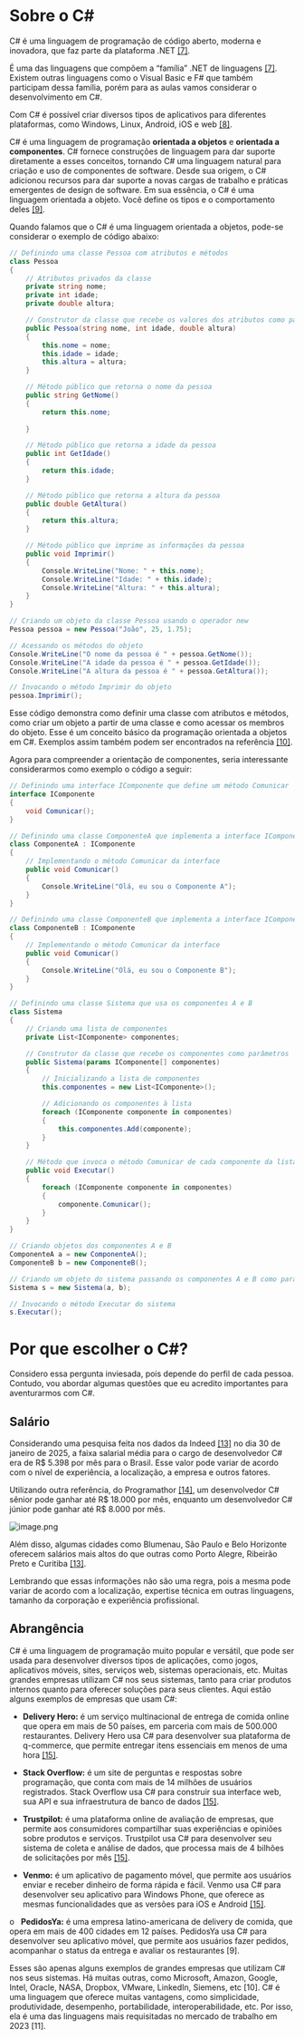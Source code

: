 # Sobre o C#

C# é uma linguagem de programação de código aberto, moderna e inovadora, que faz parte da plataforma .NET [[7]](/Advanced-Business-Development-with-.NET/1º-Semestre/Aula-02-%2D-IDE-Visual-Studio,-Primeiro-Programa-em-Csharp/Referências).

É uma das linguagens que compõem a “família” .NET de linguagens [[7]](/Advanced-Business-Development-with-.NET/1º-Semestre/Aula-02-%2D-IDE-Visual-Studio,-Primeiro-Programa-em-Csharp/Referências). Existem outras linguagens como o Visual Basic e F# que também participam dessa família, porém para as aulas vamos considerar o desenvolvimento em C#.

Com C# é possível criar diversos tipos de aplicativos para diferentes plataformas, como Windows, Linux, Android, iOS e web [[8]](/Advanced-Business-Development-with-.NET/1º-Semestre/Aula-02-%2D-IDE-Visual-Studio,-Primeiro-Programa-em-Csharp/Referências).

C# é uma linguagem de programação **orientada a objetos** e **orientada a componentes**. C# fornece construções de linguagem para dar suporte diretamente a esses conceitos, tornando C# uma linguagem natural para criação e uso de componentes de software. Desde sua origem, o C# adicionou recursos para dar suporte a novas cargas de trabalho e práticas emergentes de design de software. Em sua essência, o C# é uma linguagem orientada a objeto. Você define os tipos e o comportamento deles [[9]](/Advanced-Business-Development-with-.NET/1º-Semestre/Aula-02-%2D-IDE-Visual-Studio,-Primeiro-Programa-em-Csharp/Referências).

Quando falamos que o C# é uma linguagem orientada a objetos, pode-se considerar o exemplo de código abaixo:

```csharp
// Definindo uma classe Pessoa com atributos e métodos
class Pessoa
{
    // Atributos privados da classe
    private string nome;
    private int idade;
    private double altura;

    // Construtor da classe que recebe os valores dos atributos como parâmetros
    public Pessoa(string nome, int idade, double altura)
    {
        this.nome = nome;
        this.idade = idade;
        this.altura = altura;
    }

    // Método público que retorna o nome da pessoa
    public string GetNome()
    {
        return this.nome;
      
    }

    // Método público que retorna a idade da pessoa
    public int GetIdade()
    {
        return this.idade;
    }

    // Método público que retorna a altura da pessoa
    public double GetAltura()
    {
        return this.altura;
    }

    // Método público que imprime as informações da pessoa
    public void Imprimir()
    {
        Console.WriteLine("Nome: " + this.nome);
        Console.WriteLine("Idade: " + this.idade);
        Console.WriteLine("Altura: " + this.altura);
    }
}

// Criando um objeto da classe Pessoa usando o operador new
Pessoa pessoa = new Pessoa("João", 25, 1.75);

// Acessando os métodos do objeto
Console.WriteLine("O nome da pessoa é " + pessoa.GetNome());
Console.WriteLine("A idade da pessoa é " + pessoa.GetIdade());
Console.WriteLine("A altura da pessoa é " + pessoa.GetAltura());

// Invocando o método Imprimir do objeto
pessoa.Imprimir();
```
      
Esse código demonstra como definir uma classe com atributos e métodos, como criar um objeto a partir de uma classe e como acessar os membros do objeto. Esse é um conceito básico da programação orientada a objetos em C#. Exemplos assim também podem ser encontrados na referência [[10]](/Advanced-Business-Development-with-.NET/1º-Semestre/Aula-02-%2D-IDE-Visual-Studio,-Primeiro-Programa-em-Csharp/Referências).

Agora para compreender a orientação de componentes, seria interessante considerarmos como exemplo o código a seguir:

```csharp
// Definindo uma interface IComponente que define um método Comunicar
interface IComponente
{
    void Comunicar();
}

// Definindo uma classe ComponenteA que implementa a interface IComponente
class ComponenteA : IComponente
{
    // Implementando o método Comunicar da interface
    public void Comunicar()
    {
        Console.WriteLine("Olá, eu sou o Componente A");
    }
}

// Definindo uma classe ComponenteB que implementa a interface IComponente
class ComponenteB : IComponente
{
    // Implementando o método Comunicar da interface
    public void Comunicar()
    {
        Console.WriteLine("Olá, eu sou o Componente B");
    }
}

// Definindo uma classe Sistema que usa os componentes A e B
class Sistema
{
    // Criando uma lista de componentes
    private List<IComponente> componentes;

    // Construtor da classe que recebe os componentes como parâmetros
    public Sistema(params IComponente[] componentes)
    {
        // Inicializando a lista de componentes
        this.componentes = new List<IComponente>();

        // Adicionando os componentes à lista
        foreach (IComponente componente in componentes)
        {
            this.componentes.Add(componente);
        }
    }

    // Método que invoca o método Comunicar de cada componente da lista
    public void Executar()
    {
        foreach (IComponente componente in componentes)
        {
            componente.Comunicar();
        }
    }
}

// Criando objetos dos componentes A e B
ComponenteA a = new ComponenteA();
ComponenteB b = new ComponenteB();

// Criando um objeto do sistema passando os componentes A e B como parâmetros
Sistema s = new Sistema(a, b);

// Invocando o método Executar do sistema
s.Executar();
```
      
# Por que escolher o C#?

Considero essa pergunta inviesada, pois depende do perfil de cada pessoa. Contudo, vou abordar algumas questões que eu acredito importantes para aventurarmos com C#.

## Salário
Considerando uma pesquisa feita nos dados da Indeed [[13]](/Advanced-Business-Development-with-.NET/1º-Semestre/Aula-02-%2D-IDE-Visual-Studio,-Primeiro-Programa-em-Csharp/Referências) no dia 30 de janeiro de 2025, a faixa salarial média para o cargo de desenvolvedor C# era de R$ 5.398 por mês para o Brasil. Esse valor pode variar de acordo com o nível de experiência, a localização, a empresa e outros fatores.

Utilizando outra referência, do Programathor [[14]](/Advanced-Business-Development-with-.NET/1º-Semestre/Aula-02-%2D-IDE-Visual-Studio,-Primeiro-Programa-em-Csharp/Referências), um desenvolvedor C# sênior pode ganhar até R$ 18.000 por mês, enquanto um desenvolvedor C# júnior pode ganhar até R$ 8.000 por mês.

![image.png](/.attachments/image-637c6efa-edc8-4022-9125-0232312afbab.png)

Além disso, algumas cidades como Blumenau, São Paulo e Belo Horizonte oferecem salários mais altos do que outras como Porto Alegre, Ribeirão Preto e Curitiba [[13]](/Advanced-Business-Development-with-.NET/1º-Semestre/Aula-02-%2D-IDE-Visual-Studio,-Primeiro-Programa-em-Csharp/Referências).

Lembrando que essas informações não são uma regra, pois a mesma pode variar de acordo com a localização, expertise técnica em outras linguagens, tamanho da corporação e experiência profissional.

## Abrangência

C# é uma linguagem de programação muito popular e versátil, que pode ser usada para desenvolver diversos tipos de aplicações, como jogos, aplicativos móveis, sites, serviços web, sistemas operacionais, etc. Muitas grandes empresas utilizam C# nos seus sistemas, tanto para criar produtos internos quanto para oferecer soluções para seus clientes. Aqui estão alguns exemplos de empresas que usam C#:

- **Delivery Hero:** é um serviço multinacional de entrega de comida online que opera em mais de 50 países, em parceria com mais de 500.000 restaurantes. Delivery Hero usa C# para desenvolver sua plataforma de q-commerce, que permite entregar itens essenciais em menos de uma hora [[15]](/Advanced-Business-Development-with-.NET/1º-Semestre/Aula-02-%2D-IDE-Visual-Studio,-Primeiro-Programa-em-Csharp/Referências). 

- **Stack Overflow:** é um site de perguntas e respostas sobre programação, que conta com mais de 14 milhões de usuários registrados. Stack Overflow usa C# para construir sua interface web, sua API e sua infraestrutura de banco de dados [[15]](/Advanced-Business-Development-with-.NET/1º-Semestre/Aula-02-%2D-IDE-Visual-Studio,-Primeiro-Programa-em-Csharp/Referências).  
  
- **Trustpilot:** é uma plataforma online de avaliação de empresas, que permite aos consumidores compartilhar suas experiências e opiniões sobre produtos e serviços. Trustpilot usa C# para desenvolver seu sistema de coleta e análise de dados, que processa mais de 4 bilhões de solicitações por mês [[15]](/Advanced-Business-Development-with-.NET/1º-Semestre/Aula-02-%2D-IDE-Visual-Studio,-Primeiro-Programa-em-Csharp/Referências).  
  
- **Venmo:** é um aplicativo de pagamento móvel, que permite aos usuários enviar e receber dinheiro de forma rápida e fácil. Venmo usa C# para desenvolver seu aplicativo para Windows Phone, que oferece as mesmas funcionalidades que as versões para iOS e Android [[15]](/Advanced-Business-Development-with-.NET/1º-Semestre/Aula-02-%2D-IDE-Visual-Studio,-Primeiro-Programa-em-Csharp/Referências).
  
o   **PedidosYa:** é uma empresa latino-americana de delivery de comida, que opera em mais de 400 cidades em 12 países. PedidosYa usa C# para desenvolver seu aplicativo móvel, que permite aos usuários fazer pedidos, acompanhar o status da entrega e avaliar os restaurantes [9].

Esses são apenas alguns exemplos de grandes empresas que utilizam C# nos seus sistemas. Há muitas outras, como Microsoft, Amazon, Google, Intel, Oracle, NASA, Dropbox, VMware, LinkedIn, Siemens, etc [10]. C# é uma linguagem que oferece muitas vantagens, como simplicidade, produtividade, desempenho, portabilidade, interoperabilidade, etc. Por isso, ela é uma das linguagens mais requisitadas no mercado de trabalho em 2023 [11].
